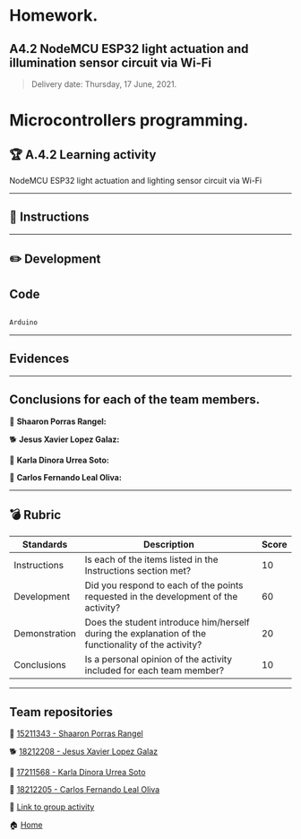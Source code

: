 # **Homework.**  

## A4.2 NodeMCU ESP32 light actuation and illumination sensor circuit via Wi-Fi

> Delivery date: Thursday, 17 June, 2021.
> 

# Microcontrollers programming.

## 🏆 A.4.2 Learning activity

NodeMCU ESP32 light actuation and lighting sensor circuit via Wi-Fi
___

## 📘 Instructions

___

## ✏️ Development



## Code
```c++

Arduino

```

___

## Evidences



___

## Conclusions for each of the team members.

🥞 **Shaaron Porras Rangel:** 


🐕 **Jesus Xavier Lopez Galaz:** 


🧀 **Karla Dinora Urrea Soto:**


🐶 **Carlos Fernando Leal Oliva:**

___

## 💣 Rubric


| **Standards** | **Description**                                                                                    | **Score** |
| ------------- | -------------------------------------------------------------------------------------------------- | --------- |
| Instructions  | Is each of the items listed in the Instructions section met?                                        | 10        |
| Development   | Did you respond to each of the points requested in the development of the activity?                 | 60        |
| Demonstration | Does the student introduce him/herself during the explanation of the functionality of the activity? | 20        |
| Conclusions   | Is a personal opinion of the activity included for each team member?                                | 10        |


___

## Team repositories

🥞 [15211343 - Shaaron Porras Rangel](https://github.com/ShaaronPR/Tareas)

🐕 [18212208 - Jesus Xavier Lopez Galaz](https://github.com/LopezJesus/Sistemas-Programables)

🧀 [17211568 - Karla Dinora Urrea Soto](https://github.com/Karldin11/SistemasProgramables)

🐶 [18212205 - Carlos Fernando Leal Oliva](https://github.com/FernandoOliva18212205/SistemasProgramables)

📁 [Link to group activity](https://github.com/ShaaronPR/Sistemas-Programables/blob/main/--)


🏠 [Home](https://github.com/ShaaronPR/Sistemas-Programables)


